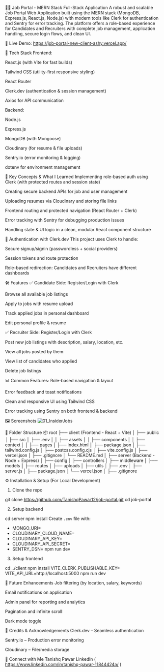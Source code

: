 🧑‍💼 Job Portal - MERN Stack Full-Stack Application
A robust and scalable Job Portal Web Application built using the MERN stack (MongoDB, Express.js, React.js, Node.js) with modern tools like Clerk for authentication and Sentry for error tracking. The platform offers a role-based experience for Candidates and Recruiters with complete job management, application handling, secure login flows, and clean UI.

🔗 Live Demo: https://job-portal-new-client-ashy.vercel.app/

🚀 Tech Stack
Frontend:

React.js (with Vite for fast builds)

Tailwind CSS (utility-first responsive styling)

React Router

Clerk.dev (authentication & session management)

Axios for API communication

Backend:

Node.js

Express.js

MongoDB (with Mongoose)

Cloudinary (for resume & file uploads)

Sentry.io (error monitoring & logging)

dotenv for environment management

🧠 Key Concepts & What I Learned
Implementing role-based auth using Clerk (with protected routes and session state)

Creating secure backend APIs for job and user management

Uploading resumes via Cloudinary and storing file links

Frontend routing and protected navigation (React Router + Clerk)

Error tracking with Sentry for debugging production issues

Handling state & UI logic in a clean, modular React component structure

🔐 Authentication with Clerk.dev
This project uses Clerk to handle:

Secure signup/signin (passwordless + social providers)

Session tokens and route protection

Role-based redirection: Candidates and Recruiters have different dashboards

🛠 Features
✅ Candidate Side:
Register/Login with Clerk

Browse all available job listings

Apply to jobs with resume upload

Track applied jobs in personal dashboard

Edit personal profile & resume

✅ Recruiter Side:
Register/Login with Clerk

Post new job listings with description, salary, location, etc.

View all jobs posted by them

View list of candidates who applied

Delete job listings

📊 Common Features:
Role-based navigation & layout

Error feedback and toast notifications

Clean and responsive UI using Tailwind CSS

Error tracking using Sentry on both frontend & backend

🖼️ Screenshots
![01_InsiderJobs](https://github.com/user-attachments/assets/80519519-725d-4ae7-a025-1f0e75f80a00)

📁 Folder Structure
📦 root
├── client (Frontend - React + Vite)
│   ├── public
│   ├── src
│   ├── .env
│   │     ├── assets
│   │     ├── components
│   │     ├── context
│   │     ├── pages
│   ├── index.html
│   ├── package.json
│   ├── tailwind.config.js
│   ├── postcss.config.cjs
│   ├── vite.config.js
│   ├── vercel.json
│   ├── .gitignore
│   └── README.md
│
├── server (Backend - Node + Express)
│   ├── config
│   ├── controllers
│   ├── middleware
│   ├── models
│   ├── routes
│   ├── uploads
│   ├── utils
│   ├── .env
│   ├── server.js
│   ├── package.json
│   └── vercel.json
│
├── .gitignore

⚙️ Installation & Setup (For Local Development)
1. Clone the repo

git clone https://github.com/TanishqPawar12/job-portal.git
cd job-portal

2. Setup backend

cd server
npm install
Create `.env` file with:
- MONGO_URI=
- CLOUDINARY_CLOUD_NAME=
- CLOUDINARY_API_KEY=
- CLOUDINARY_API_SECRET=
- SENTRY_DSN=
npm run dev

3. Setup frontend

cd ../client
npm install
VITE_CLERK_PUBLISHABLE_KEY=
VITE_API_URL=http://localhost:5000
npm run dev

🧪 Future Enhancements
Job filtering (by location, salary, keywords)

Email notifications on application

Admin panel for reporting and analytics

Pagination and infinite scroll

Dark mode toggle

🙌 Credits & Acknowledgements
Clerk.dev – Seamless authentication

Sentry.io – Production error monitoring

Cloudinary – File/media storage

📩 Connect with Me
Tanishq Pawar
LinkedIn ( https://www.linkedin.com/in/tanishq-pawar-11844424a/ )

